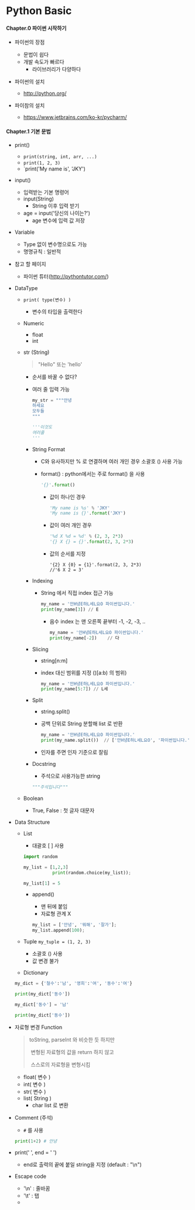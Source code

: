 # Python Basic

#### Chapter.0 파이썬 시작하기

- 파이썬의 장점
  - 문법이 쉽다
  - 개발 속도가 빠르다
    - 라이브러리가 다양하다

- 파이썬의 설치
  - http://python.org/

- 파이참의 설치
  - https://www.jetbrains.com/ko-kr/pycharm/

#### Chapter.1 기본 문법

- print()
  - `print(string, int, arr, ...)`
  - `print(1, 2, 3)`
  - `print('My name is', 'JKY')

- input()
  - 입력받는 기본 명령어
  - input(String)
    - String 이후 입력 받기
  - age = input('당신의 나이는?')
    - age 변수에 입력 값 저장

- Variable
  - Type 없이 변수명으로도 가능
  - 명명규칙 : 일반적



- 참고 할 페이지

  - 파이썬 튜터(http://pythontutor.com/)

  

- DataType

  - `print( type(변수) )`

    - 변수의 타입을 출력한다

  - Numeric

    - float
    - int

  - str (String)

    >  "Hello" 또는 'hello'

    - 순서를 바꿀 수 없다?

    - 여러 줄 입력 가능

      ```python
      my_str = """안녕
      하세요
      모두들
      """
      
      '''이것도
      여러줄
      ''' 
      ```

    - String Format
      - C와 유사하지만 % 로 연결하며 여러 개인 경우 소괄호 () 사용 가능

      - format() : python에서는 주로 format() 을 사용

        ```python
        '{}'.format()
        ```

        - 값이 하나인 경우

          ```python
          'My name is %s' % 'JKY'
          'My name is {}'.format('JKY')
          ```

        - 값이 여러 개인 경우

          ```python
          '%d X %d = %d' % (2, 3, 2*3)
          '{} X {} = {}'.format(2, 3, 2*3)
          ```

        - 값의 순서를 지정

          ```
          '{2} X {0} = {1}'.format(2, 3, 2*3)
          //'6 X 2 = 3'
          ```

    - Indexing

      - String 에서 직접 index 접근 가능

          ```python
          my_name = '안H녕E하L세L요O 파이썬입니다.'
          print(my_name[3]) // E
          ```
      
          - 음수 index 는 맨 오른쪽 끝부터 -1, -2, -3, ..

              ```python
              my_name = '안H녕E하L세L요O 파이썬입니다.'
              print(my_name[-2])	// 다
              ```
      
    - Slicing

      - string[n:m]

      - index 대신 범위를 지정 ()[a:b) 의 범위)

        ```python
        my_name = '안H녕E하L세L요O 파이썬입니다.'
        print(my_name[5:7])	// L세
        ```

    - Split

      - string.split()

      - 공백 단위로 String 분할해 list 로 반환

        ```python
        my_name = '안H녕E하L세L요O 파이썬입니다.'
        print(my_name.split())	// ['안H녕E하L세L요O', '파이썬입니다.']
        ```

      - 인자를 주면 인자 기준으로 잘림

    - Docstring

      - 주석으로 사용가능한 string

      ```python
      """주석입니다"""	
      ```

  - Boolean

    - True, False : 첫 글자 대문자

- Data Structure

  - List
    
    - 대괄호 [ ] 사용
    
    ```python
    import random
    
    my_list = [1,2,3]
               print(random.choice(my_list));
    
    my_list[1] = 5
    ```
    
    - append()
    
      - 맨 뒤에 붙임
      - 자료형 관계 X
    
      ```python
      my_list = ['안녕', '뭐해', '잘가'];
      my_list.append(100);
      ```
    
      
    
  - Tuple
    `my_tuple = (1, 2, 3)`

    - 소괄호  () 사용
    - 값 변경 불가

  - Dictionary

  ```python
  my_dict = {'철수':'남', '영희':'여', '동수':'여'}
  
  print(my_dict['동수'])
  
  my_dict['동수'] = '남'
  
  print(my_dict['동수'])
  ```

- 자료형 변경 Function

  > toString, parseInt 와 비슷한 듯 하지만
  >
  > ​	변형된 자료형의 값을 return 하지 않고
  >
  > ​	스스로의 자료형을 변형시킴

  - float( 변수 )
  - int( 변수 )
  - str( 변수 )
  - list( String )
    - char list 로 변환

- Comment (주석)

  - `#` 를 사용

  ```python
  print(1+2) # 안녕
  ```

- print(' ', end = ' ')
  - end로 출력의 끝에 붙일 string을 지정 (default : "\n")
- Escape code
  - '\n'	: 줄바꿈
  - '\t'	:  탭
  - 